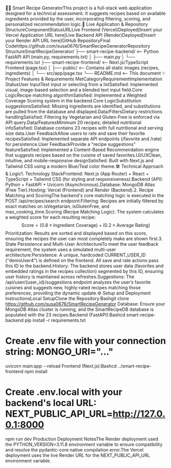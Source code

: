 🧑‍🍳 Smart Recipe GeneratorThis project is a full-stack web application designed for a technical assessment. It suggests recipes based on available ingredients provided by the user, incorporating filtering, scoring, and personalized recommendation logic.🔗 Live Application & Repository StructureComponentStatusURLLive Frontend (Vercel)Deployed[Insert your Vercel Application URL here]Live Backend API (Render)Deployed[Insert your Render API URL here]GitHub RepositoryFinal Codehttps://github.com/susa0676/SmartRecipeGeneratorRepository StructureSmartRecipeGenerator/
├── smart-recipe-backend/       <-- Python FastAPI API (main.py, requirements.txt)
│   ├── main.py
│   └── requirements.txt
├── smart-recipe-frontend/      <-- Next.js/TypeScript Frontend (page.tsx)
│   ├── public/                 <-- Contains all static images (recipes, ingredients)
│   └── src/app/page.tsx
└── README.md                   <-- This document
✨ Project Features & Requirements MetCategoryRequirementImplementation StatusUser InputText input or selecting from a listSatisfied: Implemented visual, image-based selection and a blended text input field.Core LogicRecipe matching algorithmSatisfied: Implemented a Weighted Coverage Scoring system in the backend.Core LogicSubstitution suggestionsSatisfied: Missing ingredients are identified, and substitutions are pulled from the database and displayed.Data/FiltersDietary restrictions handlingSatisfied: Filtering by Vegetarian and Gluten-Free is enforced via API query.Data/FeaturesMinimum 20 recipes; detailed nutritional infoSatisfied: Database contains 23 recipes with full nutritional and serving size data.User FeedbackAllow users to rate and save their favorite recipesSatisfied: Implemented separate API endpoints (/favorite and /rate) for persistence.User FeedbackProvide a "recipe suggestions" featureSatisfied: Implemented a Content-Based Recommendation engine that suggests recipes based on the cuisine of saved favorites.UI/UXClean, intuitive, and mobile-responsive designSatisfied: Built with Next.js and Tailwind CSS using a modern Blue/Teal color theme.🛠️ Technical Approach & Logic1. Technology StackFrontend: Next.js (App Router) + React + TypeScript + Tailwind CSS (for styling and responsiveness).Backend (API): Python + FastAPI + Uvicorn (Asynchronous).Database: MongoDB Atlas (Free Tier).Hosting: Vercel (Frontend) and Render (Backend).2. Recipe Matching and ScoringThe backend's core matching logic is executed in the POST /api/recipes/search endpoint:Filtering: Recipes are initially filtered by exact matches on isVegetarian, isGlutenFree, and max_cooking_time.Scoring (Recipe Matching Logic): The system calculates a weighted score for each resulting recipe:$$\text{Score} = (0.8 \times \text{Ingredient Coverage}) + (0.2 \times \text{Average Rating})$$Prioritization: Results are sorted and displayed based on this score, ensuring the recipes the user can most completely make are shown first.3. State Persistence and Multi-User ArchitectureTo meet the user feedback requirement, the system uses a simulated multi-user architecture:Persistence: A unique, hardcoded CURRENT_USER_ID ("demoUser4") is defined on the frontend. All save and rate actions pass this ID to the backend.History: The backend stores user data (favorites and embedded ratings in the recipes collection) segmented by this ID, ensuring user history is maintained across refreshes.Suggestions: The /api/user/{user_id}/suggestions endpoint analyzes the user’s favorite cuisines and suggests new, highly-rated recipes matching those preferences, providing the dynamic update.⚙️ Setup and Deployment InstructionsLocal SetupClone the Repository:Bashgit clone https://github.com/susa0676/SmartRecipeGenerator
Database: Ensure your MongoDB Atlas cluster is running, and the SmartRecipeDB database is populated with the 23 recipes.Backend (FastAPI):Bashcd smart-recipe-backend
pip install -r requirements.txt
# Create .env file with your connection string: MONGO_URI="..."
uvicorn main:app --reload
Frontend (Next.js):Bashcd ../smart-recipe-frontend
npm install
# Create .env.local with your backend's local URL: NEXT_PUBLIC_API_URL=http://127.0.0.1:8000
npm run dev
Production Deployment NotesThe Render deployment used the PYTHON_VERSION=3.11.8 environment variable to ensure compatibility and resolve the pydantic-core native compilation error.The Vercel deployment uses the live Render URL for the NEXT_PUBLIC_API_URL environment variable.

